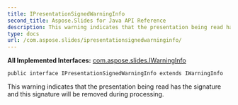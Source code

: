 ```yaml
---
title: IPresentationSignedWarningInfo
second_title: Aspose.Slides for Java API Reference
description: This warning indicates that the presentation being read has the signature  and this signature will be removed during processing.
type: docs
url: /com.aspose.slides/ipresentationsignedwarninginfo/
---
```

**All Implemented Interfaces:**
[com.aspose.slides.IWarningInfo](../../com.aspose.slides/iwarninginfo)
```
public interface IPresentationSignedWarningInfo extends IWarningInfo
```

This warning indicates that the presentation being read has the signature and this signature will be removed during processing.
